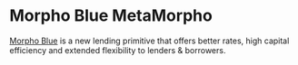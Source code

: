 # Morpho Blue MetaMorpho

[Morpho Blue](https://github.com/morpho-labs/morpho-blue) is a new lending primitive that offers better rates, high capital efficiency and extended flexibility to lenders & borrowers.
